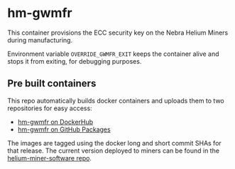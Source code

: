 # hm-gwmfr

This container provisions the ECC security key on the Nebra Helium Miners during manufacturing.

Environment variable `OVERRIDE_GWMFR_EXIT` keeps the container alive and stops it from exiting, for debugging purposes.

## Pre built containers

This repo automatically builds docker containers and uploads them to two repositories for easy access:
- [hm-gwmfr on DockerHub](https://hub.docker.com/r/nebraltd/hm-gwmfr)
- [hm-gwmfr on GitHub Packages](https://github.com/NebraLtd/hm-gwmfr/pkgs/container/hm-gwmfr)

The images are tagged using the docker long and short commit SHAs for that release. The current version deployed to miners can be found in the [helium-miner-software repo](https://github.com/NebraLtd/helium-miner-software/blob/production/docker-compose.yml).
